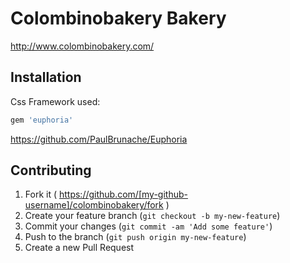 # Colombinobakery Bakery

http://www.colombinobakery.com/

## Installation

Css Framework used:

```ruby 
gem 'euphoria' 

```
https://github.com/PaulBrunache/Euphoria
## Contributing

1. Fork it ( https://github.com/[my-github-username]/colombinobakery/fork )
2. Create your feature branch (`git checkout -b my-new-feature`)
3. Commit your changes (`git commit -am 'Add some feature'`)
4. Push to the branch (`git push origin my-new-feature`)
5. Create a new Pull Request
